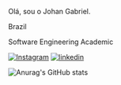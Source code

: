 Olá, sou o Johan Gabriel.

Brazil 

Software Engineering Academic

</a>
</div>

<div>

 [![Instagram](https://img.shields.io/badge/Instagram-E4405F?style=for-the-badge&logo=instagram&logoColor=white)](https://www.instagram.com/johan_gabriel81?igsh=MTdvY2o5eWZlczR3ag%3D%3D&utm_source=qr) 
[![linkedin](https://img.shields.io/badge/LinkedIn-0077B5?style=for-the-badge&logo=linkedin&logoColor=white)](https://www.linkedin.com/in/johan-gabriel-da-silva-dos-santos-59aa21241) 

![Anurag's GitHub stats](https://github-readme-stats.vercel.app/api?username=johagabriel2024&show_icons=true&theme=radical)

</div>
